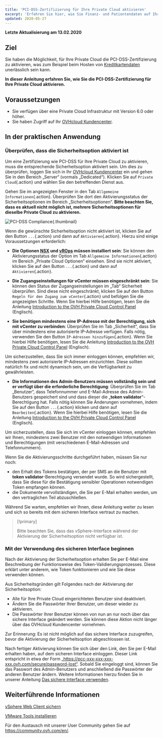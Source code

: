 ```yaml
---
title: 'PCI-DSS-Zertifizierung für Ihre Private Cloud aktivieren'
excerpt: 'Erfahren Sie hier, wie Sie Finanz- und Patientendaten auf Ihrer Hosted Private Cloud Infrastruktur hosten'
updated: 2020-05-27
---
```


**Letzte Aktualisierung am 13.02.2020**

## Ziel

Sie haben die Möglichkeit, für Ihre Private Cloud die PCI-DSS-Zertifizierung zu aktivieren, was zum Beispiel beim Hosten von [Kreditkartendaten](https://www.ovh.de/private-cloud/payment-infrastructure/pci-dss.xml) unerlässlich sein kann.

**In dieser Anleitung erfahren Sie, wie Sie die PCI-DSS-Zertifizierung für Ihre Private Cloud aktivieren.**

## Voraussetzungen

- Sie verfügen über eine Private Cloud Infrastruktur mit Version 6.0 oder höher.
- Sie haben Zugriff auf Ihr [OVHcloud Kundencenter](https://www.ovh.com/auth/?action=gotomanager&from=https://www.ovh.de/&ovhSubsidiary=de).

## In der praktischen Anwendung

### Überprüfen, dass die Sicherheitsoption aktiviert ist

Um eine Zertifizierung wie PCI-DSS für Ihre Private Cloud zu aktivieren, muss die entsprechende Sicherheitsoption aktiviert sein. Um dies zu überprüfen, loggen Sie sich in Ihr [OVHcloud Kundencenter](https://www.ovh.com/auth/?action=gotomanager&from=https://www.ovh.de/&ovhSubsidiary=de) ein und gehen Sie in den Bereich „Server“ (vormals „Dedicated“). Klicken Sie auf `Private Cloud`{.action} und wählen Sie den betreffenden Dienst aus. 

Gehen Sie im angezeigten Fenster in den Tab `Allgemeine Informationen`{.action}. Überprüfen Sie dort den Aktivierungsstatus der Sicherheitsoptionen im Bereich „Sicherheitsoptionen“. **Bitte beachten Sie, dass es aktuell nicht möglich ist, mehrere Sicherheitsoptionen für dieselbe Private Cloud zu aktivieren.**

![PCI-DSS Compliance](images/HomeSDDCManager.PNG){.thumbnail}

Wenn die gewünschte Sicherheitsoption nicht aktiviert ist, klicken Sie auf den Button `...`{.action} und dann auf `Aktivieren`{.action}. Hierzu sind einige Voraussetzungen erforderlich:

- **Die Optionen [NSX](https://www.ovh.de/private-cloud/optionen/nsx.xml) und [vROps](https://www.ovh.de/private-cloud/optionen/vrops.xml) müssen installiert sein**: Sie können den Aktivierungsstatus der Option im Tab `Allgemeine Informationen`{.action} im Bereich „Private Cloud Optionen“ einsehen. Sind sie nicht aktiviert, klicken Sie auf den Button `...`{.action} und dann auf `Aktivieren`{.action}.

- **Die Zugangseinstellungen für vCenter müssen eingeschränkt sein**: Sie können den Status der Zugangseinstellungen im „Tab“ Sicherheit überprüfen. Sind diese nicht eingeschränkt, klicken Sie auf den Button `Regeln für den Zugang zum vCenter`{.action} und befolgen Sie die angezeigten Schritte. Wenn Sie hierbei Hilfe benötigen, lesen Sie die Anleitung [Introduction to the OVH Private Cloud Control Panel](/pages/cloud/private-cloud/manager_ovh_private_cloud#security) (Englisch).

- **Sie benötigen mindestens eine IP-Adresse mit der Berechtigung, sich mit vCenter zu verbinden**: Überprüfen Sie im Tab „Sicherheit“, dass Sie über mindestens eine autorisierte IP-Adresse verfügen. Falls nötig, verwenden Sie den Button `IP-Adressen hinzufügen`{.action}. Wenn Sie hierbei Hilfe benötigen, lesen Sie die Anleitung [Introduction to the OVH Private Cloud Control Panel](/pages/cloud/private-cloud/manager_ovh_private_cloud#security) (Englisch).

Um sicherzustellen, dass Sie sich immer einloggen können, empfehlen wir, mindestens zwei autorisierte IP-Adressen einzurichten. Diese sollten natürlich fix und nicht dynamisch sein, um die Verfügbarkeit zu gewährleisten.

- **Die Informationen des Admin-Benutzers müssen vollständig sein und er verfügt über die erforderliche Berechtigung**: Überprüfen Sie im Tab „Benutzer“, dass Telefonnummer und E-Mail-Adresse des Admin-Benutzers gespeichert sind und dass dieser die „**token validator**“-Berechtigung hat. Falls nötig können Sie Änderungen vornehmen, indem Sie auf den Button `...`{.action} klicken und dann auf `Bearbeiten`{.action}. Wenn Sie hierbei Hilfe benötigen, lesen Sie die Anleitung [Introduction to the OVH Private Cloud Control Panel](/pages/cloud/private-cloud/manager_ovh_private_cloud#users) (Englisch).

Um sicherzustellen, dass Sie sich im vCenter einloggen können, empfehlen wir Ihnen, mindestens zwei Benutzer mit den notwendigen Informationen und Berechtigungen (mit verschiedenen E-Mail-Adressen und Telefonnummern).

Wenn Sie die Aktivierungsschritte durchgeführt haben, müssen Sie nur noch:

- den Erhalt des Tokens bestätigen, der per SMS an die Benutzer mit **token validator**-Berechtigung versendet wurde. So wird sichergestellt, dass Sie diese für die Bestätigung sensibler Operationen notwendigen Token empfangen können.
- die Dokumente vervollständigen, die Sie per E-Mail erhalten werden, um den vertraglichen Teil abzuschließen. 

Während Sie warten, empfehlen wir Ihnen, diese Anleitung weiter zu lesen und sich so bereits mit dem sicheren Interface vertraut zu machen. 

> [!primary]
>
> Bitte beachten Sie, dass das vSphere-Interface während der Aktivierung der Sicherheitsoption nicht verfügbar ist.
>

### Mit der Verwendung des sicheren Interface beginnen

Nach der Aktivierung der Sicherheitsoption erhalten Sie per E-Mail eine Beschreibung der Funktionsweise des Token-Validierungsprozesses. Diese erklärt unter anderem, wie Token funktionieren und wie Sie diese verwenden können. 

Aus Sicherheitsgründen gilt Folgendes nach der Aktivierung der Sicherheitsoption:

- Alle für Ihre Private Cloud eingerichteten Benutzer sind deaktiviert.
- Ändern Sie die Passwörter Ihrer Benutzer, um dieser wieder zu aktivieren.
- Die Passwörter Ihrer Benutzer können von nun an nur noch über das sichere Interface geändert werden. Sie können diese Aktion nicht länger über das OVHcloud Kundencenter vornehmen. 

Zur Erinnerung: Es ist nicht möglich auf das sichere Interface zuzugreifen, bevor die Aktivierung der Sicherheitsoption abgeschlossen ist.

Nach fertiger Aktivierung können Sie sich über den Link, den Sie per E-Mail erhalten haben, auf dem sicheren Interface einloggen. Dieser Link entspricht in etwa der Form „https://pcc-xxx-xxx-xxx-xxx.ovh.com/secure/password-lost“. Sobald Sie eingeloggt sind, können Sie das Passwort des Admin-Benutzers und anschließend die Passwörter der anderen Benutzer ändern. Weitere Informationen hierzu finden Sie in unserer Anleitung [Das sichere Interface verwenden](/pages/cloud/private-cloud/interface-secure).


## Weiterführende Informationen

[vSphere Web Client sichern](/pages/cloud/private-cloud/vsphere_access_security_advices)

[VMware Tools installieren](/pages/cloud/private-cloud/vmware_tools_install)


Für den Austausch mit unserer User Community gehen Sie auf <https://community.ovh.com/en/>.
